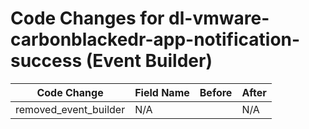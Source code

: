 # Code Changes for dl-vmware-carbonblackedr-app-notification-success (Event Builder)

| Code Change | Field Name | Before | After |
|-------------|------------|--------|-------|
| removed_event_builder | N/A |  | N/A |